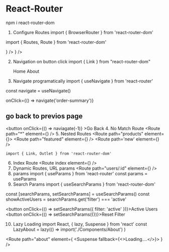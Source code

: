 React-Router
=============
npm i react-router-dom

1. Configure Routes
  import { BrowserRouter } from 'react-router-dom'

  <BrowserRouter>
    <App />
  </BrowserRouter>

  import { Routes, Route } from 'react-router-dom'

  <Routes>
    <Route path="/" element={<Home />} />
    <Route path="/about" element={<About />} />
  </Routes>

2. Navigation on button click
  import { Link } from "react-router-dom"
    <Link to="/" >Home</Link>
    <Link to="/about">About</Link>

3. Navigate programatically
  import { useNavigate } from 'react-router'
  
  const navigate = useNavigate()

  onClick={() => navigate('order-summary')}

  go back to previos page
  ---------
  <button onClick={() => naviagate(-1)} >Go Back</button>
4. No Match Route
  <Route path="*" element={<NoMatch />} />
5. Nested Routes
    <Route path="products" element={<Products />}>
      <Route path="featured"  element={<FeaturedProducts />} />
      <Route path='new' element={<NewProducts />} />
    </Route>

    import { Link, Outlet } from 'react-router-dom'

6. Index Route
  <Route index element={<FeaturedProducts />} />
7. Dynamic Routes, URL params
  <Route path="users/:id" element={<UserDetails />} />
8. params
  import { useParams } from 'react-router'
  const params = useParams
9. Search Params
  import { useSearchParams } from 'react-router-dom'

  const [searchParams, setSearchParams] = useSearchParams()
  const showActiveUsers = searchParams.get('filter') === 'active'

  <button onClick={() => setSearchParams({ filter: 'active' })}>Active Users</button>
  <button onClick={() => setSearchParams({})}>Reset Filter</button>

10. Lazy Loading
  import React, { lazy, Suspense } from 'react'
  const LazyAbout = lazy(() => import('./Components/About') )

  <Route path="about" element={
    <Suspense fallback={<>Loading....</>}>
      <LazyAbout />
    </Suspense>
    } />

